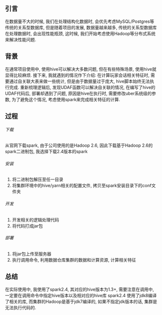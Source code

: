 ## 引言
在数据量不大的时候, 我们在处理结构化数据时, 会优先考虑MySQL/Postgres等传统的关系型数据库, 但是随着项目的发展, 数据量越来越多, 传统的关系型数据库在处理数据时, 会出现性能瓶颈, 这时候, 我们开始考虑使用Hadoop等分布式系统来解决性能问题. 

## 背景
在通常项目使用中, 使用hive可以解决大多数问题, 但在有些特殊场景, 使用hive就显得比较麻烦. 
接下来, 我就遇到的情况作下介绍:
在计算玩家会话相关特征时, 需要通过自关联大表来做一些统计, 但是由于数据量过于庞大, hive脚本始终无法执行完成. 重新梳理逻辑后, 发现UDAF函数可以解决自关联的情况, 在编写了hive的UDAF代码后, 部署却遇到了问题, 原因是hive在执行时, 需要修改uber系统级的参数, 为了避免这个情况, 考虑使用spark来完成相关特征的计算.
## 过程
###### 下载
从官网下载spark, 由于公司使用的是Hadoop 2.6, 因此下载基于Hadoop 2.6的spark二进制包, 我选择下载2.4版本的spark
###### 安装
1. 将二进制包解压至任一目录
2. 将集群环境中的hive/yarn相关的配置文件, 拷贝至spark安装目录下的conf文件夹
###### 开发
1. 开发相关的逻辑处理代码
2. 将代码打成jar包
###### 部署
1. 将jar包上传至服务器
2. 执行调用命令, 利用数据仓库集群的数据和计算资源, 计算相关特征
## 总结
在实际使用中, 我使用了spark2.4, 其对应的hive版本为1.3+, 需要注意在调用中, 一定要在调用命令中指定hive版本以及相对应的hive库
spark2.4 使用了jdk8编译了相关的库, 而集群的Hadoop是基于jdk7编译的, 如果不指定jdk版本的话, 集群是无法执行代码的.
